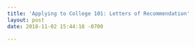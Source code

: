 ```yaml
---
title: 'Applying to College 101: Letters of Recommendation'
layout: post
date: 2018-11-02 15:44:18 -0700

---
```

